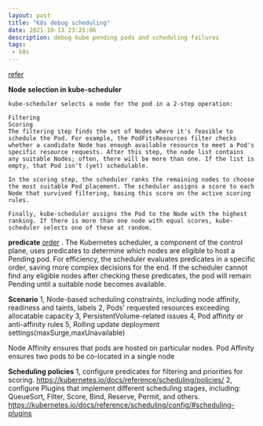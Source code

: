```yaml
---
layout: post
title: "K8s debug scheduling"
date: 2021-10-13 23:25:06
description: debug kube pending pods and scheduling failures
tags:
 - k8s
---
```


[refer](https://www.datadoghq.com/blog/debug-kubernetes-pending-pods/#node-affinity-and-anti-affinity-rules)

**Node selection in kube-scheduler**
```
kube-scheduler selects a node for the pod in a 2-step operation:

Filtering
Scoring
The filtering step finds the set of Nodes where it's feasible to schedule the Pod. For example, the PodFitsResources filter checks whether a candidate Node has enough available resource to meet a Pod's specific resource requests. After this step, the node list contains any suitable Nodes; often, there will be more than one. If the list is empty, that Pod isn't (yet) schedulable.

In the scoring step, the scheduler ranks the remaining nodes to choose the most suitable Pod placement. The scheduler assigns a score to each Node that survived filtering, basing this score on the active scoring rules.

Finally, kube-scheduler assigns the Pod to the Node with the highest ranking. If there is more than one node with equal scores, kube-scheduler selects one of these at random.
```

**predicate**
[order](https://github.com/kubernetes/community/blob/master/contributors/design-proposals/scheduling/predicates-ordering.md)
. The Kubernetes scheduler, a component of the control plane, uses predicates to determine which nodes are eligible to host a Pending pod. For efficiency, the scheduler evaluates predicates in a specific order, saving more complex decisions for the end. If the scheduler cannot find any eligible nodes after checking these predicates, the pod will remain Pending until a suitable node becomes available.


**Scenario**
1, Node-based scheduling constraints, including node affinity, readiness and taints, labels
2, Pods' requested resources exceeding allocatable capacity
3, PersistentVolume-related issues
4, Pod affinity or anti-affinity rules
5, Rolling update deployment settings(maxSurge,maxUnavailable)

Node Affinity ensures that pods are hosted on particular nodes. Pod Affinity ensures two pods to be co-located in a single node

**Scheduling policies**
1, configure predicates for filtering and priorities for scoring.
https://kubernetes.io/docs/reference/scheduling/policies/
2, configure Plugins that implement different scheduling stages, including: QueueSort, Filter, Score, Bind, Reserve, Permit, and others.
https://kubernetes.io/docs/reference/scheduling/config/#scheduling-plugins

